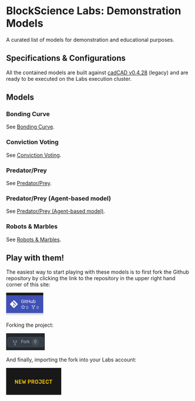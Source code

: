 # BlockScience Labs: Demonstration Models
A curated list of models for demonstration and educational purposes.

## Specifications & Configurations
All the contained models are built against <a href="https://pypi.org/project/cadCAD/0.4.28/" target="_blank">cadCAD v0.4.28</a> (legacy) and are ready to be executed on the Labs execution cluster.

## Models
### Bonding Curve
See [Bonding Curve](bonding-curve/index.md).

### Conviction Voting
See [Conviction Voting](conviction-voting/index.md).

### Predator/Prey
See [Predator/Prey](predator-prey/index.md).

### Predator/Prey (Agent-based model)
See [Predator/Prey (Agent-based model)](predator-prey-abm/index.md).

### Robots & Marbles
See [Robots & Marbles](robots-and-marbles/index.md).

## Play with them!
The easiest way to start playing with these models is to first fork the Github repository by clicking the link to the repository in the upper right hand corner of this site:

![](../images/github.png)

Forking the project:

![](../images/fork.png)

And finally, importing the fork into your Labs account:

![](../images/new-project.png) 